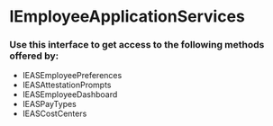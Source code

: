 ﻿# IEmployeeApplicationServices
### Use this interface to get access to the following methods offered by:
- IEASEmployeePreferences
- IEASAttestationPrompts
- IEASEmployeeDashboard
- IEASPayTypes
- IEASCostCenters
